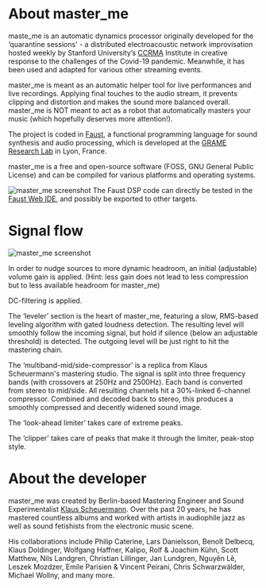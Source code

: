 # About master_me
maste_me is an automatic dynamics processor originally developed for the ‘quarantine sessions' - a distributed electroacoustic network improvisation hosted weekly by Stanford University’s [CCRMA](https://ccrma.stanford.edu/) Institute in creative response to the challenges of the Covid-19 pandemic. Meanwhile, it has been used and adapted for various other streaming events.

master_me is meant as an automatic helper tool for live performances and live recordings. Applying final touches to the audio stream, it prevents clipping and distortion and makes the sound more balanced overall. master_me is NOT meant to act as a robot that automatically masters your music (which hopefully deserves more attention!).

The project is coded in [Faust](https://faust.grame.fr/), a functional programming language for sound synthesis and audio processing, which is developed at the [GRAME Research Lab](https://www.grame.fr/recherche) in Lyon, France.

master_me is a free and open-source software (FOSS, GNU General Public License) and can be compiled for various platforms and operating systems.

![master_me screenshot](https://github.com/trummerschlunk/master_me/blob/master/master_me_gui.png)
The Faust DSP code can directly be tested in the [Faust Web IDE](https://faustide.grame.fr/?code=https://raw.githubusercontent.com/trummerschlunk/master_me/master/master_me_gui.dsp), and possibly be exported to other targets.

# Signal flow
![master_me screenshot](https://github.com/trummerschlunk/master_me/blob/master/master_me_signal_flow.png)

In order to nudge sources to more dynamic headroom, an initial (adjustable) volume gain is applied. (Hint: less gain does not lead to less compression but to less available headroom for master_me)

DC-filtering is applied.

The ‘leveler’ section is the heart of master_me, featuring a slow, RMS-based leveling algorithm with gated loudness detection. The resulting level will smoothly follow the incoming signal, but hold if silence (below an adjustable threshold) is detected. The outgoing level will be just right to hit the mastering chain.

The ‘multiband-mid/side-compressor’ is a replica from Klaus Scheuermann's mastering studio. The signal is split into three frequency bands (with crossovers at 250Hz and 2500Hz). Each band is converted from stereo to mid/side. All resulting channels hit a 30%-linked 6-channel compressor. Combined and decoded back to stereo, this produces a smoothly compressed and decently widened sound image.

The ‘look-ahead limiter’ takes care of extreme peaks.

The ‘clipper’ takes care of peaks that make it through the limiter, peak-stop style.

# About the developer
master_me was created by Berlin-based Mastering Engineer and Sound Experimentalist [Klaus Scheuermann](https://4ohm.de). Over the past 20 years, he has mastered countless albums and worked with artists in audiophile jazz as well as sound fetishists from the electronic music scene.

His collaborations include Philip Caterine, Lars Danielsson, Benoît Delbecq, Klaus Doldinger, Wolfgang Haffner, Kalipo, Rolf & Joachim Kühn, Scott Matthew, Nils Landgren, Christian Lillinger, Jan Lundgren, Nguyên Lê, Leszek Mozdzer,  Emile Parisien & Vincent Peirani, Chris Schwarzwälder,  Michael Wollny, and many more.

